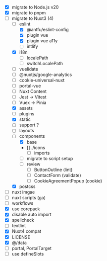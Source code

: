 - [x] migrate to Node.js v20
- [x] migrate to pnpm
- [ ] migrate to Nuxt3 (4)
  - [ ] eslint
    - [x] @antfu/eslint-config
    - [x] plugin vue
    - [x] plugin vue a11y
    - [ ] intlify
  - [x] i18n
    - [ ] localePath
    - [ ] switchLocalePath
  - [ ] vuelidate
  - [ ] @nuxtjs/google-analytics
  - [ ] cookie-universal-nuxt
  - [ ] portal-vue
  - [ ] Nuxt Content
  - [ ] Jest -> Vitest
  - [ ] Vuex -> Pinia
  - [x] assets
  - [ ] plugins
  - [x] static
  - [ ] support ?
  - [ ] layouts
  - [ ] components
    - [x] base
    - [] ./icons
      - [ ] imports
    - [ ] migrate to script setup
    - [ ] review
      - [ ] ButtonOutline (lint)
      - [ ] ContactForm (validate)
      - [ ] CookieAgreementPopup (cookie)
  - [x] postcss
- [ ] nuxt imgae
- [ ] nuxt scripts (ga)
- [ ] workflows
- [x] use corepack
- [x] disable auto import
- [x] spellcheck
- [ ] textlint
- [x] Nuxt4 compat
- [x] LICENSE
- [x] @/data
- [ ] portal, PortalTarget
- [ ] use defineSlots